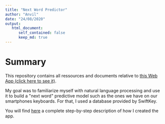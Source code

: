 ```yaml
---
title: "Next Word Predictor"
author: "Anvil"
date: "24/08/2020"
output: 
   html_document:
      self_contained: false
      keep_md: true
---
```




# Summary

This repository contains all ressources and documents relative to [this Web App (click here to see it)](https://anvil.shinyapps.io/NextWordPredictor/).

My goal was to familiarize myself with natural language processing and use it to build a "next word" predictive model such as the ones we have on our smartphones keyboards. For that, I used a database provided by SwiftKey. 

You will find [here](https://rpubs.com/Anvil/NWP) a complete step-by-step description of how I created the app.
